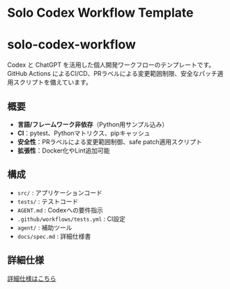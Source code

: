 # Solo Codex Workflow Template

# solo-codex-workflow

Codex と ChatGPT を活用した個人開発ワークフローのテンプレートです。  
GitHub Actions によるCI/CD、PRラベルによる変更範囲制限、安全なパッチ適用スクリプトを備えています。

## 概要
- **言語/フレームワーク非依存**（Python用サンプル込み）
- **CI**：pytest、Pythonマトリクス、pipキャッシュ
- **安全性**：PRラベルによる変更範囲制御、safe patch適用スクリプト
- **拡張性**：Docker化やLint追加可能

## 構成
- `src/` : アプリケーションコード
- `tests/` : テストコード
- `AGENT.md` : Codexへの要件指示
- `.github/workflows/tests.yml` : CI設定
- `agent/` : 補助ツール
- `docs/spec.md` : 詳細仕様書

## 詳細仕様
[詳細仕様はこちら](docs/spec.md)
